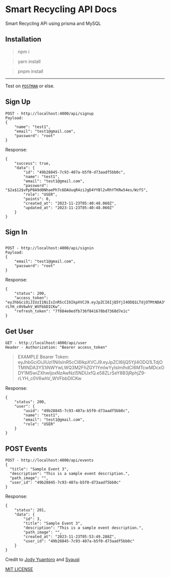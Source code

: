 # Smart Recycling API Docs

Smart Recycling APi using prisma and MySQL

## Installation

> npm i

> yarn install

> pnpm install

---

Test on [`POSTMAN`](https://www.postman.com/) or else.

## Sign Up

```
POST - http://localhost:4000/api/signup
Payload:
{
    "name": "test1",
    "email": "test1@gmail.com",
    "password": "root"
}
```

Response:

```
{
    "success": true,
    "data": {
        "id": "49b28845-7c93-407a-b5f0-d73aadf5bb0c",
        "name": "test1",
        "email": "test1@gmail.com",
        "password": "$2a$12$vPpP8A9d0NhaePh7c6DAUuqR4ziJgD4YYBl2vRhYTKRw54es/WzfS",
        "role": "USER",
        "points": 0,
        "created_at": "2023-11-23T05:40:48.060Z",
        "updated_at": "2023-11-23T05:40:48.060Z"
    }
}
```

## Sign In

```

POST - http://localhost:4000/api/signin
Payload:
{
    "email": "test1@gmail.com",
    "password": "root"
}
```

Response:

```
{
    "status": 200,
    "access_token": "eyJhbGciOiJIUzI1NiIsInR5cCI6IkpXVCJ9.eyJpZCI6IjQ5YjI4ODQ1LTdjOTMtNDA3YS1iNWYwLWQ3M2FhZGY1YmIwYyIsImlhdCI6MTcwMDcxODY1MSwiZXhwIjoxNzAwNzI5NDUxfQ.e58ZLrSeY8B3jRphjZ9-rLYH_c0V6whV_WVFbbDICKw",
    "refresh_token": "7f884e0edfb736f841678bd7368d7e1c"
}
```

## Get User

```
GET - http://localhost:4000/api/user
Header - Authorization: "Bearer access_token"
```

> EXAMPLE Bearer Token: eyJhbGciOiJIUzI1NiIsInR5cCI6IkpXVCJ9.eyJpZCI6IjQ5YjI4ODQ1LTdjOTMtNDA3YS1iNWYwLWQ3M2FhZGY1YmIwYyIsImlhdCI6MTcwMDcxODY1MSwiZXhwIjoxNzAwNzI5NDUxfQ.e58ZLrSeY8B3jRphjZ9-rLYH_c0V6whV_WVFbbDICKw

Response:

```
{
    "status": 200,
    "user": {
        "uuid": "49b28845-7c93-407a-b5f0-d73aadf5bb0c",
        "name": "test1",
        "email": "test1@gmail.com",
        "role": "USER"
    }
}
```

## POST Events

```
POST - http://localhost:4000/api/events
{
  "title": "Sample Event 3",
  "description": "This is a sample event description.",
  "path_image": "",
  "user_id": "49b28845-7c93-407a-b5f0-d73aadf5bb0c"
}
```

Response:

```
{
    "status": 201,
    "data": {
        "id": 3,
        "title": "Sample Event 3",
        "description": "This is a sample event description.",
        "path_image": "",
        "created_at": "2023-11-23T05:53:49.288Z",
        "user_id": "49b28845-7c93-407a-b5f0-d73aadf5bb0c"
    }
}
```

Credit to [Jody Yuantoro](https://github.com/xyzuan) and [Syauqi](https://github.com/syauqiamiq)

[MIT LICENSE]()
